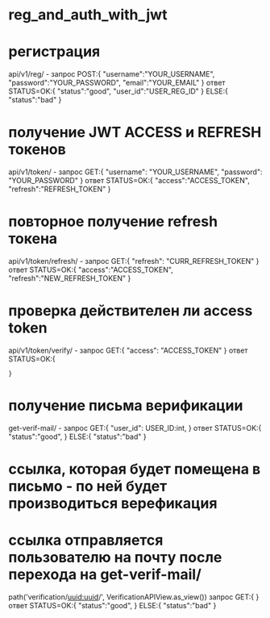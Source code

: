 # reg_and_auth_with_jwt
# регистрация
api/v1/reg/ - 
  запрос
    POST:{
      "username":"YOUR_USERNAME",
      "password":"YOUR_PASSWORD",
      "email":"YOUR_EMAIL"
    }
  ответ
    STATUS=OK:{
      "status":"good",
      "user_id":"USER_REG_ID"
    }
    ELSE:{
      "status":"bad"
    }
    
# получение JWT ACCESS и REFRESH токенов
api/v1/token/ - 
  запрос
    GET:{
      "username": "YOUR_USERNAME",
      "password": "YOUR_PASSWORD"
    }
  ответ
    STATUS=OK:{
      "access":"ACCESS_TOKEN",
      "refresh":"REFRESH_TOKEN"
    }


# повторное получение refresh токена
api/v1/token/refresh/ -
  запрос
    GET:{
      "refresh": "CURR_REFRESH_TOKEN"
    }
  ответ
    STATUS=OK:{
      "access":"ACCESS_TOKEN",
      "refresh":"NEW_REFRESH_TOKEN"
    }

# проверка действителен ли access token
api/v1/token/verify/ - 
  запрос
    GET:{
      "access": "ACCESS_TOKEN"
    }
  ответ
    STATUS=OK:{
    
    }
  
# получение письма верификации
get-verif-mail/ -
  запрос
    GET:{
      "user_id": USER_ID:int,
    }
  ответ
    STATUS=OK:{
      "status":"good",
    }
    ELSE:{
      "status":"bad"
    }
# ссылка, которая будет помещена в письмо - по ней будет производиться верефикация
# ссылка отправляется пользователю на почту после перехода на get-verif-mail/
path('verification/<uuid:uuid>/', VerificationAPIView.as_view())
  запрос
    GET:{
    }
  ответ
    STATUS=OK:{
      "status":"good",
    }
    ELSE:{
      "status":"bad"
    }
